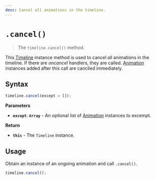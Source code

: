 ```yaml
---
desc: Cancel all animations in the timeline.
---
```

# `.cancel()`

> The `timeline.cancel()` method.

This [Timeline](..) instance method is used to cancel all animations in the timeline. If there are *oncancel* handlers, they are called. [Animation](../Animation) instances added after this call are canclled immediately.

## Syntax

```js
timeline.cancel(except = []);
```

**Parameters**

+ **`except`**: **`Array`** - An optional list of [Animation](../Animation) instances to excempt.

**Return**

+ **`this`** - The `Timeline` instance.

## Usage

Obtain an instance of an ongoing animation and call `.cancel()`.

```js
timeline.cancel();
```
